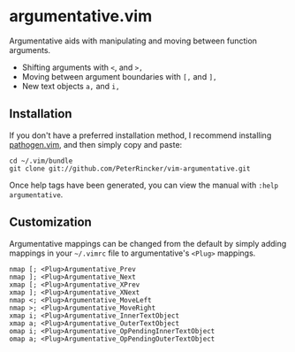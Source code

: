 # argumentative.vim

Argumentative aids with manipulating and moving between function arguments.

* Shifting arguments with `<`, and `>,`
* Moving between argument boundaries with `[,` and `],`
* New text objects `a,` and `i,`

## Installation

If you don't have a preferred installation method, I recommend
installing [pathogen.vim](https://github.com/tpope/vim-pathogen), and
then simply copy and paste:

    cd ~/.vim/bundle
    git clone git://github.com/PeterRincker/vim-argumentative.git

Once help tags have been generated, you can view the manual with
`:help argumentative`.


## Customization

Argumentative mappings can be changed from the default by simply adding
mappings in your `~/.vimrc` file to argumentative's `<Plug>` mappings.

    nmap [; <Plug>Argumentative_Prev
    nmap ]; <Plug>Argumentative_Next
    xmap [; <Plug>Argumentative_XPrev
    xmap ]; <Plug>Argumentative_XNext
    nmap <; <Plug>Argumentative_MoveLeft
    nmap >; <Plug>Argumentative_MoveRight
    xmap i; <Plug>Argumentative_InnerTextObject
    xmap a; <Plug>Argumentative_OuterTextObject
    omap i; <Plug>Argumentative_OpPendingInnerTextObject
    omap a; <Plug>Argumentative_OpPendingOuterTextObject
